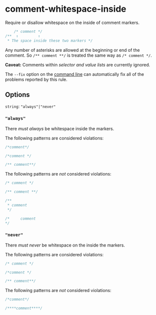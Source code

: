 # comment-whitespace-inside

Require or disallow whitespace on the inside of comment markers.

```css
    /* comment */
/**  ↑         ↑
 * The space inside these two markers */
```

Any number of asterisks are allowed at the beginning or end of the comment. So `/** comment **/` is treated the same way as `/* comment */`.

**Caveat:** Comments within *selector and value lists* are currently ignored.

The `--fix` option on the [command line](../../../docs/user-guide/usage/cli.md#autofixing-errors) can automatically fix all of the problems reported by this rule.

## Options

`string`: `"always"|"never"`

### `"always"`

There *must always* be whitespace inside the markers.

The following patterns are considered violations:

```css
/*comment*/
```

```css
/*comment */
```

```css
/** comment**/
```

The following patterns are *not* considered violations:

```css
/* comment */
```

```css
/** comment **/
```

```css
/**
 * comment
 */
```

```css
/*     comment
*/
```

### `"never"`

There *must never* be whitespace on the inside the markers.

The following patterns are considered violations:

```css
/* comment */
```

```css
/*comment */
```

```css
/** comment**/
```

The following patterns are *not* considered violations:

```css
/*comment*/
```

```css
/****comment****/
```

